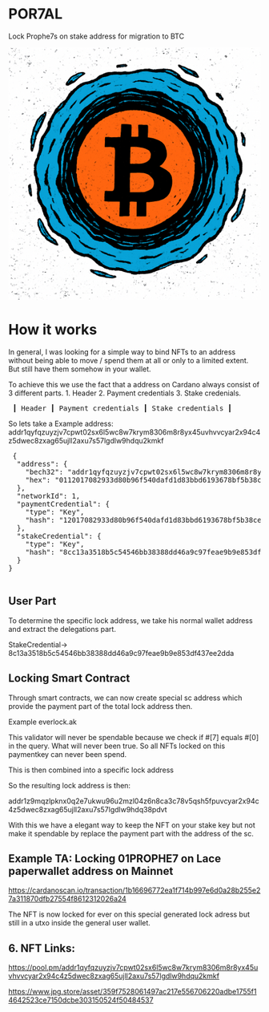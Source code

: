 # POR7AL
Lock Prophe7s on stake address for migration to BTC

![alt text](por7al.png)

# How it works 
In general, I was looking for a simple way to bind NFTs to an address without being able to move / spend them at all or only to a limited extent. But still have them somehow in your wallet.

To achieve this we use the fact that a address on Cardano always consist of 3 different parts. 1. Header 2. Payment credentials 3. Stake credenials. 

<pre> ┃ Header ┃ Payment credentials ┃ Stake credentials ┃ </pre>

So lets take a Example address:      addr1qyfqzuyzjv7cpwt02sx6l5wc8w7krym8306m8r8yx45uvhvvcyar2x94c4z5dwec8zxag65ujll2axu7s57lgdlw9hdqu2kmkf

<pre> {
  "address": {
    "bech32": "addr1qyfqzuyzjv7cpwt02sx6l5wc8w7krym8306m8r8yx45uvhvvcyar2x94c4z5dwec8zxag65ujll2axu7s57lgdlw9hdqu2kmkf",
    "hex": "0112017082933d80b96f540dafd1d83bbd6193678bf5b38ce43569c65d8cc13a3518b5c54546bb38388dd46a9c97feae9b9e853df437ee2dda"
  },
  "networkId": 1,
  "paymentCredential": {
    "type": "Key",
    "hash": "12017082933d80b96f540dafd1d83bbd6193678bf5b38ce43569c65d"
  },
  "stakeCredential": {
    "type": "Key",
    "hash": "8cc13a3518b5c54546bb38388dd46a9c97feae9b9e853df437ee2dda"
  }
}
 </pre>

## User Part 
To determine the specific lock address, we take his normal wallet address and extract the delegations part.

StakeCredential-> 8c13a3518b5c54546bb38388dd46a9c97feae9b9e853df437ee2dda

## Locking Smart Contract
Through smart contracts, we can now create special sc address which provide the payment part of the total lock address then.

Example everlock.ak

This validator will never be spendable because we check if  #[7] equals #[0] in the query. What will never been true. So all NFTs locked on this paymentkey can never been spend.

This is then combined into a specific lock address

So the resulting lock address is then:

addr1z9mqzlpknx0q2e7ukwu96u2mzl04z6n8ca3c78v5qsh5fpuvcyar2x94c4z5dwec8zxag65ujll2axu7s57lgdlw9hdq38pdvt

With this we have a elegant way to keep the NFT on your stake key but not make it spendable by replace the payment part with the address of the sc.

## Example TA: Locking 01PROPHE7 on Lace paperwallet address on Mainnet

https://cardanoscan.io/transaction/1b16696772ea1f714b997e6d0a28b255e27a311870dfb27554f8612312026a24

The NFT is now locked for ever on this special generated lock adress but still in a utxo inside the general user wallet.

## 6. NFT Links:

https://pool.pm/addr1qyfqzuyzjv7cpwt02sx6l5wc8w7krym8306m8r8yx45uvhvvcyar2x94c4z5dwec8zxag65ujll2axu7s57lgdlw9hdqu2kmkf

https://www.jpg.store/asset/359f7528061497ac217e556706220adbe1755f14642523ce7150dcbe303150524f50484537


